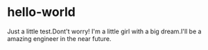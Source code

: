 # hello-world
Just a little test.Dont't worry!
I'm a little girl with a big dream.I'll be a amazing engineer in the near future.
